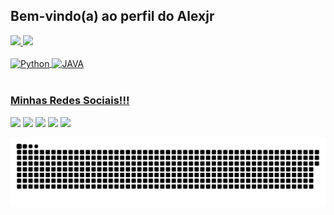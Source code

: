 ## Bem-vindo(a) ao perfil do Alexjr

 <div>
   <a href="https://github.com/xXgueloseXx">
   <img height="180em" src="https://github-readme-stats.vercel.app/api?username=xXgueloseXx&show_icons=true&theme=tokyonight&include_all_commits=true&count_private=true"/>
   <img height="180em" src="https://github-readme-stats.vercel.app/api/top-langs/?username=xXgueloseXx&layout=compact&langs_count=6&theme=tokyonight"/>

</div>
<div style="display: inline_block"><br>
  <img align="center" alt="Python" height="30" width="40" src="https://cdn.jsdelivr.net/gh/devicons/devicon/icons/python/python-original.svg">
  <img align="center" alt="JAVA" height="30" width="40" src="https://cdn.jsdelivr.net/gh/devicons/devicon/icons/java/java-original.svg">
</div>
 
 <br>
 
  ### Minhas Redes Sociais!!!
 
<div> 
  <a href="https://instagram.com/_alexfon" target="_blank"><img src="https://img.shields.io/badge/-Instagram-%23E4405F?style=for-the-badge&logo=instagram&logoColor=white" target="_blank"></a>
 <a href="https://discord.com/invite/bVZAr5XZ8d" target="_blank"><img src="https://img.shields.io/badge/Discord-7289DA?style=for-the-badge&logo=discord&logoColor=white" target="_blank"></a> 
  <a href = "mailto:alexjunior2411@gmail.com"><img src="https://img.shields.io/badge/-Gmail-%23333?style=for-the-badge&logo=gmail&logoColor=white" target="_blank"></a>
  <a href="https://www.linkedin.com/in/alex-júnior-a99626218/" target="_blank"><img src="https://img.shields.io/badge/-LinkedIn-%230077B5?style=for-the-badge&logo=linkedin&logoColor=white" target="_blank"></a> 
 <a href="https://www.twitch.tv/ogueloo" target="_blank"><img src="https://img.shields.io/twitch/status/ogueloo?style=for-the-badge" target="_blank"></a>
 
  ![Snake animation](https://github.com/xXgueloseXx/xXgueloseXx/blob/output/github-contribution-grid-snake.svg)

</div>
